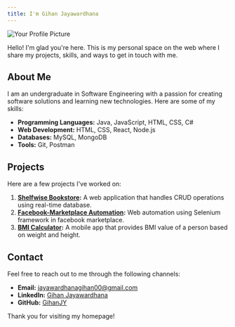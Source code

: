 ```yaml
---
title: I'm Gihan Jayawardhana
---
```


![Your Profile Picture](images/profile.jpg)

Hello! I'm glad you're here. This is my personal space on the web where I share my projects, skills, and ways to get in touch with me.

## About Me

I am an undergraduate in Software Engineering with a passion for creating software solutions and learning new technologies. Here are some of my skills:

- **Programming Languages:** Java, JavaScript, HTML, CSS, C#
- **Web Development:** HTML, CSS, React, Node.js
- **Databases:** MySQL, MongoDB
- **Tools:** Git, Postman

## Projects

Here are a few projects I've worked on:

1. **[Shelfwise Bookstore](https://github.com/GihanJY/ShelfWise-Bookstore):** A web application that handles CRUD operations using real-time database.
2. **[Facebook-Marketplace Automation](https://github.com/GihanJY/FB-Marketplace-Automation-Selenium):** Web automation using Selenium framework in facebook marketplace.
3. **[BMI Calculator](https://github.com/GihanJY/BMI_Calculator):** A mobile app that provides BMI value of a person based on weight and height.

## Contact

Feel free to reach out to me through the following channels:

- **Email:** [jayawardhanagihan00@gmail.com](mailto:jayawardhanagihan00@gmail.com)
- **LinkedIn:** [Gihan Jayawardhana](https://www.linkedin.com/in/gihan-jayawardhana-ab4468262/)
- **GitHub:** [GihanJY](https://github.com/GihanJY)

Thank you for visiting my homepage!
